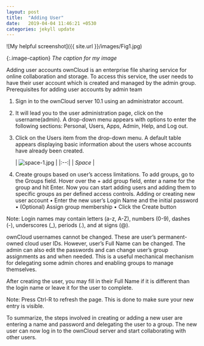 ```yaml
---
layout: post
title:  "Adding User"
date:   2019-04-04 11:46:21 +0530
categories: jekyll update
---
```


![My helpful screenshot]({{ site.url }}/images/Fig1.jpg)

{:.image-caption}
*The caption for my image*

Adding user accounts
ownCloud is an enterprise file sharing service for online collaboration and storage. To access this service, the user needs to have their user account which is created and managed by the admin group.
Prerequisites for adding user accounts by admin team
1.	Sign in to the ownCloud server 10.1 using an administrator account.


2.	It will lead you to the user administration page, click on the username(admin).
A drop-down menu appears with options to enter the following sections: Personal, Users, Apps, Admin, Help, and Log out.
 
3.	Click on the Users item from the drop-down menu. A default table appears displaying basic information about the users whose accounts have already been created.

     | ![space-1.jpg](http://www.storywarren.com/wp-content/uploads/2016/09/space-1.jpg) | 
|:--:| 
| *Space* |

4.	Create groups based on user’s access limitations.
	To add groups, go to the Groups field. Hover over the + add group field, enter a name for the 	group and hit Enter. 
	Now you can start adding users and adding them to specific groups as per defined access 	controls.
Adding or creating new user account
•	Enter the new user’s Login Name and the initial password
•	(Optional) Assign group membership 
•	Click the Create button

Note: Login names may contain letters (a-z, A-Z), numbers (0-9), dashes (-), underscores (_), periods (.), and at signs (@). 

ownCloud usernames cannot be changed. These are user’s permanent-owned cloud user IDs. However, user’s Full Name can be changed. The admin can also edit the passwords and can change user’s group assignments as and when needed. This is a useful mechanical mechanism for delegating some admin chores and enabling groups to manage themselves.

After creating the user, you may fill in their Full Name if it is different than the login name or leave it for the user to complete.
 
Note: Press Ctrl-R to refresh the page. This is done to make sure your new entry is visible.

To summarize, the steps involved in creating or adding a new user are entering a name and password and delegating the user to a group. The new user can now log in to the ownCloud server and start collaborating with other users.
          
          
